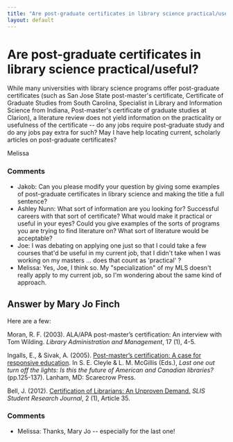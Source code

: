 ```yaml
---
title: "Are post-graduate certificates in library science practical/useful?"
layout: default
---
```

Are post-graduate certificates in library science practical/useful?
=====================
While many universities with library science programs offer
post-graduate certificates (such as San Jose State post-master's
certificate, Certificate of Graduate Studies from South Carolina,
Specialist in Library and Information Science from Indiana,
Post-master's certificate of graduate studies at Clarion), a literature
review does not yield information on the practicality or usefulness of
the certificate -- do any jobs require post-graduate study and do any
jobs pay extra for such? May I have help locating current, scholarly
articles on post-graduate certificates?

Melissa

### Comments ###
* Jakob: Can you please modify your question by giving some examples of
post-graduate certificates in library science and making the title a
full sentence?
* Ashley Nunn: What sort of information are you looking for? Successful careers with
that sort of certificate? What would make it practical or useful in your
eyes? Could you give examples of the sorts of programs you are trying to
find literature on? What sort of literature would be acceptable?
* Joe: I was debating on applying one just so that I could take a few courses
that'd be useful in my current job, that I didn't take when I was
working on my masters ... does that count as 'practical' ?
* Melissa: Yes, Joe, I think so. My "specialization" of my MLS doesn't really apply
to my current job, so I'm wondering about the same kind of approach.


Answer by Mary Jo Finch
----------------
Here are a few:

Moran, R. F. (2003). ALA/APA post-master’s certification: An interview
with Tom Wilding. *Library Administration and Management*, 17 (1), 4-5.

Ingalls, E., & Sivak, A. (2005). [Post-master’s certification: A case
for responsive
education](http://books.google.com/books?id=dI8Wl3xCJIMC&pg=PA125&lpg=PA125&dq=Post-master%E2%80%99s%20certification%3a%20A%20case%20for%20responsive%20education&source=bl&ots=38vh0oq2Ii&sig=rLxTV20wptkZC0lQ_CY6gFjr_CY&hl=en&sa=X&ei=TVedUfPuA42I0QGpqYBI&a;ved=0CEoQ6AEwAQ#v=onepage&q=Post-master%E2%80%99s%20certification%3a%20A%20case%20for%20responsive%20education&f=false).
In S. E. Cleyle & L. M. McGillis (Eds.), *Last one out turn off the
lights: Is this the future of American and Canadian libraries?*
(pp.125-137). Lanham, MD: Scarecrow Press.

Bell, J. (2012). [Certification of Librarians: An Unproven
Demand.](http://www.academia.edu/1610958/Certification_of_Librarians_An_Unproven_Demand)
*SLIS Student Research Journal*, 2 (1), Article 35.

### Comments ###
* Melissa: Thanks, Mary Jo -- especially for the last one!

